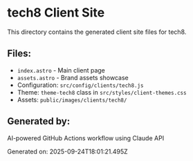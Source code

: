 # tech8 Client Site

This directory contains the generated client site files for tech8.

## Files:
- `index.astro` - Main client page
- `assets.astro` - Brand assets showcase
- Configuration: `src/config/clients/tech8.js`
- Theme: `theme-tech8` class in `src/styles/client-themes.css`
- Assets: `public/images/clients/tech8/`

## Generated by:
AI-powered GitHub Actions workflow using Claude API

Generated on: 2025-09-24T18:01:21.495Z
